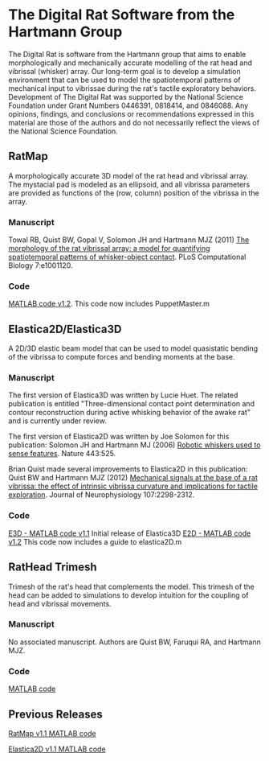 # The Digital Rat Software from the Hartmann Group
The Digital Rat is software from the Hartmann group that aims to enable morphologically and mechanically accurate modelling of the rat head and vibrissal (whisker) array. Our long-term goal is to develop a simulation environment that can be used to model the spatiotemporal patterns of mechanical input to vibrissae during the rat's tactile exploratory behaviors. Development of The Digital Rat was supported by the National Science Foundation under Grant Numbers 0446391, 0818414, and 0846088. Any opinions, findings, and conclusions or recommendations expressed in this material are those of the authors and do not necessarily reflect the views of the National Science Foundation.

## RatMap
A morphologically accurate 3D model of the rat head and vibrissal array. The mystacial pad is modeled as an ellipsoid, and all vibrissa parameters are provided as functions of the (row, column) position of the vibrissa in the array.

### Manuscript
Towal RB, Quist BW, Gopal V, Solomon JH and Hartmann MJZ (2011) [The morphology of the rat vibrissal array: a model for quantifying spatiotemporal patterns of whisker-object contact](towal_plos_2011.pdf). PLoS Computational Biology 7:e1001120. 

### Code
[MATLAB code v1.2](RatMapToolbox_v1_1.zip). This code now includes PuppetMaster.m

## Elastica2D/Elastica3D
A 2D/3D elastic beam model that can be used to model quasistatic bending of the vibrissa to compute forces and bending moments at the base.

### Manuscript
The first version of Elastica3D was written by Lucie Huet. The related publication is entitled "Three-dimensional contact point determination and contour reconstruction during active whisking behavior of the awake rat" and is currently under review. 

The first version of Elastica2D was written by Joe Solomon for this publication: Solomon JH and Hartmann MJ (2006) [Robotic whiskers used to sense features](solomon_nature_2006.pdf). Nature 443:525. 

Brian Quist made several improvements to Elastica2D in this publication: Quist BW and Hartmann MJZ (2012) [Mechanical signals at the base of a rat vibrissa: the effect of intrinsic vibrissa curvature and implications for tactile exploration](quist_jneurophys_2012.pdf). Journal of Neurophysiology 107:2298-2312. 

### Code
[E3D - MATLAB code v1.1](elastica3D_v1.m) Initial release of Elastica3D
[E2D - MATLAB code v1.2](elastica2D.zip) This code now includes a guide to elastica2D.m


## RatHead Trimesh
Trimesh of the rat's head that complements the model. This trimesh of the head can be added to simulations to develop intuition for the coupling of head and vibrissal movements.

### Manuscript
No associated manuscript. Authors are Quist BW, Faruqui RA, and Hartmann MJZ.

### Code
[MATLAB code](RatMap_Head.zip)

## Previous Releases
[RatMap v1.1 MATLAB code](RatMap_Toolbox.zip)

[Elastica2D v1.1 MATLAB code](elastica2D_v1_1.m)
